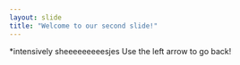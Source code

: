 ```yaml
---
layout: slide
title: "Welcome to our second slide!"
---
```

*intensively sheeeeeeeeesjes
Use the left arrow to go back!
